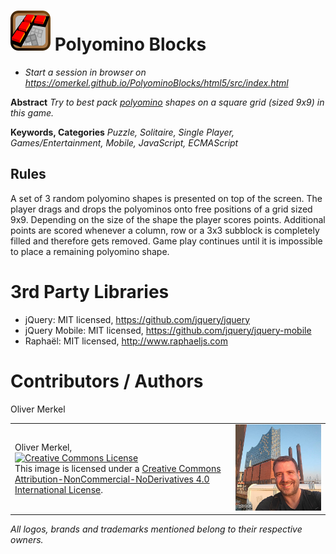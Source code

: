<img alt="Polyomino Blocks icon" width="64" src="html5/src/img/icons/polyomino64.png" /> Polyomino Blocks
================

* <em>Start a session in browser on https://omerkel.github.io/PolyominoBlocks/html5/src/index.html </em>

__Abstract__ _Try to best pack [polyomino](https://en.wikipedia.org/wiki/Polyomino) shapes on a square grid (sized 9x9) in this game._

__Keywords, Categories__ _Puzzle, Solitaire, Single Player, Games/Entertainment, Mobile, JavaScript, ECMAScript_

Rules
-----

A set of 3 random polyomino shapes is presented on top of the screen. The
player drags and drops the polyominos onto free positions of a grid sized 9x9.
Depending on the size of the shape the player scores points. Additional points
are scored whenever a column, row or a 3x3 subblock is completely filled and
therefore gets removed. Game play continues until it is impossible
to place a remaining polyomino shape.

# 3rd Party Libraries

* jQuery: MIT licensed, https://github.com/jquery/jquery
* jQuery Mobile: MIT licensed, https://github.com/jquery/jquery-mobile
* Raphaël: MIT licensed, http://www.raphaeljs.com

# Contributors / Authors

Oliver Merkel
<table>
  <tr>
    <td><p>Oliver Merkel,<br /><a rel="license" href="http://creativecommons.org/licenses/by-nc-nd/4.0/"><img alt="Creative Commons License" style="border-width:0" src="http://i.creativecommons.org/l/by-nc-nd/4.0/88x31.png" /></a><br />This image is licensed under a <a rel="license" href="http://creativecommons.org/licenses/by-nc-nd/4.0/">Creative Commons Attribution-NonCommercial-NoDerivatives 4.0 International License</a>.
    </p>
    </td>
    <td width="30%"><img width="100%" ondragstart="return false;" alt="Oliver Merkel, Creative Commons License, This image is licensed under a Creative Commons Attribution-NonCommercial-NoDerivatives 4.0 International License." src="html5/src/img/oliver-1908.jpg" /></td>
  </tr>
</table>

_All logos, brands and trademarks mentioned belong to their respective owners._
